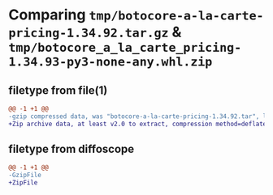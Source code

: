 # Comparing `tmp/botocore-a-la-carte-pricing-1.34.92.tar.gz` & `tmp/botocore_a_la_carte_pricing-1.34.93-py3-none-any.whl.zip`

## filetype from file(1)

```diff
@@ -1 +1 @@
-gzip compressed data, was "botocore-a-la-carte-pricing-1.34.92.tar", last modified: Fri Apr 26 01:01:41 2024, max compression
+Zip archive data, at least v2.0 to extract, compression method=deflate
```

## filetype from diffoscope

```diff
@@ -1 +1 @@
-GzipFile
+ZipFile
```


